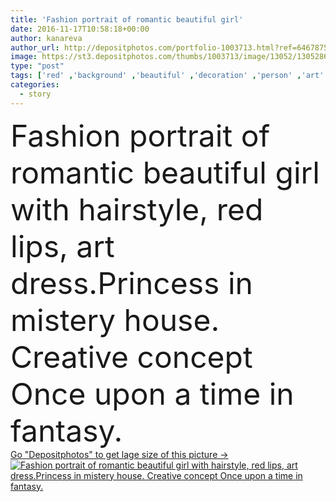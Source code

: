 ```yaml
---
title: 'Fashion portrait of romantic beautiful girl'
date: 2016-11-17T10:58:18+00:00
author: kanareva
author_url: http://depositphotos.com/portfolio-1003713.html?ref=64678756
image: https://st3.depositphotos.com/thumbs/1003713/image/13052/130528616/api_thumb_450.jpg?forcejpeg=true
type: "post"
tags: ['red' ,'background' ,'beautiful' ,'decoration' ,'person' ,'art' ,'girl' ,'female' ,'people' ,'beauty' ,'model' ,'nature' ,'abstract' ,'sensuality' ,'flowers' ,'blond' ,'dark' ,'vintage' ,'time' ,'fashion' ,'character' ,'imagination' ,'creative' ,'fantasy' ,'dream' ,'woman' ,'forest' ,'feminine' ,'make' ,'makeup' ,'hairstyle' ,'magic' ,'lady' ,'dress' ,'rose' ,'adventure' ,'fairytale' ,'fairy' ,'tale' ,'princess' ,'costume' ,'story' ,'wonder' ,'wonderland' ,'personage' ,'once' ,'upon' ,'alice' ]
categories: 
  - story
---
```

<div aling="center">
            <font size="60"> Fashion portrait of romantic beautiful girl with hairstyle, red lips, art dress.Princess in mistery house. Creative concept Once upon a time in fantasy.</font>   
</div>
<div>
    <a href='https://depositphotos.com/130528616/stock-photo-fashion-portrait-of-romantic-beautiful.html?ref=64678756' target=_blank > Go "Depositphotos" to get lage size of this picture ->
        <img href='https://depositphotos.com/130528616/stock-photo-fashion-portrait-of-romantic-beautiful.html?ref=64678756' src='https://st3.depositphotos.com/1003713/13052/i/950/depositphotos_130528616-stock-photo-fashion-portrait-of-romantic-beautiful.jpg?forcejpeg=true' alt='Fashion portrait of romantic beautiful girl with hairstyle, red lips, art dress.Princess in mistery house. Creative concept Once upon a time in fantasy.' >
    </a>
</div>
